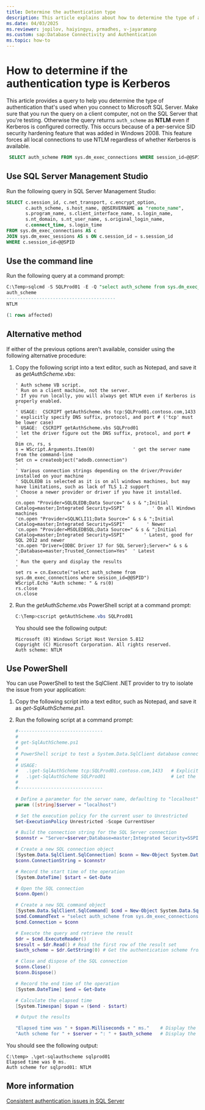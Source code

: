```yaml
---
title: Determine the authentication type
description: This article explains about how to determine the type of authentication that's used when you connect to SQL Server.
ms.date: 04/03/2025
ms.reviewer: jopilov, haiyingyu, prmadhes, v-jayaramanp
ms.custom: sap:Database Connectivity and Authentication
ms.topic: how-to
---
```


# How to determine if the authentication type is Kerberos

This article provides a query to help you determine the type of authentication that's used when you connect to Microsoft SQL Server. Make sure that you run the query on a client computer, not on the SQL Server that you're testing. Otherwise the query returns `auth_scheme` as **NTLM** even if Kerberos is configured correctly. This occurs because of a per-service SID security hardening feature that was added in Windows 2008. This feature forces all local connections to use NTLM regardless of whether Kerberos is available.

 ```sql
  SELECT auth_scheme FROM sys.dm_exec_connections WHERE session_id=@@SPID
 ```

## Use SQL Server Management Studio

Run the following query in SQL Server Management Studio:

```sql
SELECT c.session_id, c.net_transport, c.encrypt_option,
       c.auth_scheme, s.host_name, @@SERVERNAME as "remote_name",
       s.program_name, s.client_interface_name, s.login_name,
       s.nt_domain, s.nt_user_name, s.original_login_name,
       c.connect_time, s.login_time
FROM sys.dm_exec_connections AS c
JOIN sys.dm_exec_sessions AS s ON c.session_id = s.session_id
WHERE c.session_id=@@SPID
```

## Use the command line

Run the following query at a command prompt:

```sql
C:\Temp>sqlcmd -S SQLProd01 -E -Q "select auth_scheme from sys.dm_exec_connections where session_id=@@SPID"
auth_scheme
----------------------------------------
NTLM

(1 rows affected)
```

## Alternative method

If either of the previous options aren't available, consider using the following alternative procedure:

1. Copy the following script into a text editor, such as Notepad, and save it as *getAuthScheme.vbs*:

     ```vbscript
     ' Auth scheme VB script.
     ' Run on a client machine, not the server.
     ' If you run locally, you will always get NTLM even if Kerberos is properly enabled.
     '
     ' USAGE:  CSCRIPT getAuthScheme.vbs tcp:SQLProd01.contoso.com,1433   ' explicitly specify DNS suffix, protocol, and port # ('tcp' must be lower case)
     ' USAGE:  CSCRIPT getAuthScheme.vbs SQLProd01                        ' let the driver figure out the DNS suffix, protocol, and port #
     '
     Dim cn, rs, s
     s = WScript.Arguments.Item(0)              ' get the server name from the command-line
     Set cn = createobject("adodb.connection")
     '
     ' Various connection strings depending on the driver/Provider installed on your machine
     ' SQLOLEDB is selected as it is on all windows machines, but may have limitations, such as lack of TLS 1.2 support
     ' Choose a newer provider or driver if you have it installed.
     '
     cn.open "Provider=SQLOLEDB;Data Source=" & s & ";Initial Catalog=master;Integrated Security=SSPI"          ' On all Windows machines
     'cn.open "Provider=SQLNCLI11;Data Source=" & s & ";Initial Catalog=master;Integrated Security=SSPI"        ' Newer
     'cn.open "Provider=MSOLEDBSQL;Data Source=" & s & ";Initial Catalog=master;Integrated Security=SSPI"       ' Latest, good for SQL 2012 and newer
     'cn.open "Driver={ODBC Driver 17 for SQL Server};Server=" & s & ";Database=master;Trusted_Connection=Yes"  ' Latest
     '
     ' Run the query and display the results
     '
     set rs = cn.Execute("select auth_scheme from sys.dm_exec_connections where session_id=@@SPID")
     WScript.Echo "Auth scheme: " & rs(0)
     rs.close
     cn.close
     ```

1. Run the *getAuthScheme.vbs* PowerShell script at a command prompt:

    ```powershell
    C:\Temp>cscript getAuthScheme.vbs SQLProd01
    ```

    You should see the following output:

    ```output
    Microsoft (R) Windows Script Host Version 5.812
    Copyright (C) Microsoft Corporation. All rights reserved.
    Auth scheme: NTLM
    ```

## Use PowerShell

You can use PowerShell to test the SqlClient .NET provider to try to isolate the issue from your application:

1. Copy the following script into a text editor, such as Notepad, and save it as *get-SqlAuthScheme.ps1*.
1. Run the following script at a command prompt:

      ```powershell
     #-------------------------------
     #
     # get-SqlAuthScheme.ps1
     #
     # PowerShell script to test a System.Data.SqlClient database connection
     #
     # USAGE: 
     #   .\get-SqlAuthScheme tcp:SQLProd01.contoso.com,1433   # Explicitly specify DNS suffix, protocol, and port ('tcp' must be lowercase)
     #   .\get-SqlAuthScheme SQLProd01                        # Let the driver figure out the DNS suffix, protocol, and port
     #
     #-------------------------------
 
     # Define a parameter for the server name, defaulting to "localhost" if not provided
     param ([string]$server = "localhost")
 
     # Set the execution policy for the current user to Unrestricted
     Set-ExecutionPolicy Unrestricted -Scope CurrentUser
 
     # Build the connection string for the SQL Server connection
     $connstr = "Server=$server;Database=master;Integrated Security=SSPI"
 
     # Create a new SQL connection object
     [System.Data.SqlClient.SqlConnection] $conn = New-Object System.Data.SqlClient.SqlConnection
     $conn.ConnectionString = $connstr
 
     # Record the start time of the operation
     [System.DateTime] $start = Get-Date
 
     # Open the SQL connection
     $conn.Open()
 
     # Create a new SQL command object
     [System.Data.SqlClient.SqlCommand] $cmd = New-Object System.Data.SqlClient.SqlCommand
     $cmd.CommandText = "select auth_scheme from sys.dm_exec_connections where session_id=@@spid" # Query to get the authentication scheme
     $cmd.Connection = $conn
 
     # Execute the query and retrieve the result
     $dr = $cmd.ExecuteReader()
     $result = $dr.Read() # Read the first row of the result set
     $auth_scheme = $dr.GetString(0) # Get the authentication scheme from the first column
 
     # Close and dispose of the SQL connection
     $conn.Close()
     $conn.Dispose()
 
     # Record the end time of the operation
     [System.DateTime] $end = Get-Date
 
     # Calculate the elapsed time
     [System.Timespan] $span = ($end - $start)
 
     # Output the results
 
     "Elapsed time was " + $span.Milliseconds + " ms."    # Display the elapsed time in milliseconds
     "Auth scheme for " + $server + ": " + $auth_scheme   # Display the authentication scheme for the server
     ```

You should see the following output:

   ```output
   C:\temp> .\get-sqlauthscheme sqlprod01
   Elapsed time was 0 ms.
   Auth scheme for sqlprod01: NTLM
   ```

## More information

[Consistent authentication issues in SQL Server](consistent-authentication-connectivity-issues.md)
